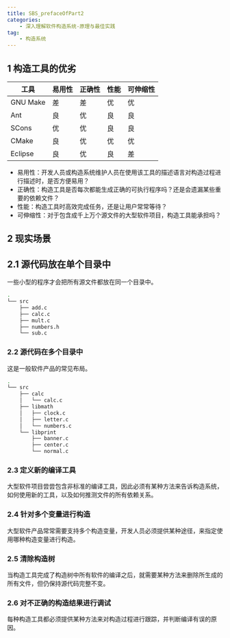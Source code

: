 ```yaml
---
title: SBS_prefaceOfPart2
categories:
    - 深入理解软件构造系统-原理与最佳实践
tag:
    - 构造系统
---
```


## 1 构造工具的优劣
工具|易用性|正确性|性能|可伸缩性
---|---|---|---|---
GNU Make|差|差|优|优
Ant|良|优|良|良
SCons|优|优|良|良
CMake|良|优|优|优
Eclipse|良|优|良|差

+ 易用性：开发人员或构造系统维护人员在使用该工具的描述语言对构造过程进行描述时，是否方便易用？
+ 正确性：构造工具是否每次都能生成正确的可执行程序吗？还是会遗漏某些重要的依赖文件？
+ 性能：构造工具时高效完成任务，还是让用户常常等待？
+ 可伸缩性：对于包含成千上万个源文件的大型软件项目，构造工具能承担吗？

## 2 现实场景
## 2.1 源代码放在单个目录中
一些小型的程序才会把所有源文件都放在同一个目录中。

```bash
.
└── src
    ├── add.c
    ├── calc.c
    ├── mult.c
    ├── numbers.h
    └── sub.c
```

### 2.2 源代码在多个目录中
这是一般软件产品的常见布局。

```bash
.
└── src
    ├── calc
    │   └── calc.c
    ├── libmath
    │   ├── clock.c
    │   ├── letter.c
    │   └── numbers.c
    └── libprint
        ├── banner.c
        ├── center.c
        └── normal.c
```

### 2.3 定义新的编译工具
大型软件项目尝尝包含非标准的编译工具，因此必须有某种方法来告诉构造系统，如何使用新的工具，以及如何推测文件的所有依赖关系。

### 2.4 针对多个变量进行构造
大型软件产品常常需要支持多个构造变量，开发人员必须提供某种途径，来指定使用哪种构造变量进行构造。

### 2.5 清除构造树
当构造工具完成了构造树中所有软件的编译之后，就需要某种方法来删除所生成的所有文件，但仍保持源代码完整不变。

### 2.6 对不正确的构造结果进行调试
每种构造工具都必须提供某种方法来对构造过程进行跟踪，并判断编译有误的原因。

